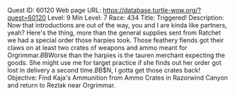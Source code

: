 Quest ID: 60120
Web page URL: https://database.turtle-wow.org/?quest=60120
Level: 9
Min Level: 7
Race: 434
Title: Triggered!
Description: Now that introductions are out of the way, you and I are kinda like partners, yeah? Here's the thing, more than the general supplies sent from Ratchet we had a special order those harpies took. Those feathery fiends got their claws on at least two crates of weapons and ammo meant for Orgrimmar.$B$BWorse than the harpies is the tauren merchant expecting the goods. She might use me for target practice if she finds out her order got lost in delivery a second time.$B$B$N, I gotta get those crates back!
Objective: Find Kaja's Ammunition from Ammo Crates in Razorwind Canyon and return to Rezlak near Orgrimmar.
